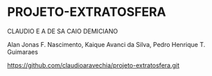 # PROJETO-EXTRATOSFERA

CLAUDIO E A DE SA CAIO DEMICIANO

Alan Jonas F. Nascimento, Kaique Avanci da Silva, Pedro Henrique T. Guimaraes


https://github.com/claudioaravechia/projeto-extratosfera.git 
